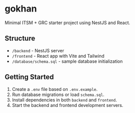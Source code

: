 # gokhan

Minimal ITSM + GRC starter project using NestJS and React.

## Structure
- `/backend` - NestJS server
- `/frontend` - React app with Vite and Tailwind
- `/database/schema.sql` - sample database initialization

## Getting Started
1. Create a `.env` file based on `.env.example`.
2. Run database migrations or load `schema.sql`.
3. Install dependencies in both `backend` and `frontend`.
4. Start the backend and frontend development servers.

